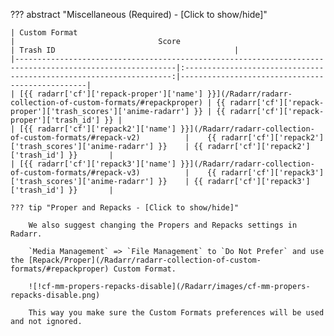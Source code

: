 ??? abstract "Miscellaneous (Required) - [Click to show/hide]"

    | Custom Format                                                                                            |                                Score                                | Trash ID                                        |
    |----------------------------------------------------------------------------------------------------------|:-------------------------------------------------------------------:|-------------------------------------------------|
    | [{{ radarr['cf']['repack-proper']['name'] }}](/Radarr/radarr-collection-of-custom-formats/#repackproper) | {{ radarr['cf']['repack-proper']['trash_scores']['anime-radarr'] }} | {{ radarr['cf']['repack-proper']['trash_id'] }} |
    | [{{ radarr['cf']['repack2']['name'] }}](/Radarr/radarr-collection-of-custom-formats/#repack-v2)          |    {{ radarr['cf']['repack2']['trash_scores']['anime-radarr'] }}    | {{ radarr['cf']['repack2']['trash_id'] }}       |
    | [{{ radarr['cf']['repack3']['name'] }}](/Radarr/radarr-collection-of-custom-formats/#repack-v3)          |    {{ radarr['cf']['repack3']['trash_scores']['anime-radarr'] }}    | {{ radarr['cf']['repack3']['trash_id'] }}       |

    ??? tip "Proper and Repacks - [Click to show/hide]"

        We also suggest changing the Propers and Repacks settings in Radarr.

        `Media Management` => `File Management` to `Do Not Prefer` and use the [Repack/Proper](/Radarr/radarr-collection-of-custom-formats/#repackproper) Custom Format.

        ![!cf-mm-propers-repacks-disable](/Radarr/images/cf-mm-propers-repacks-disable.png)

        This way you make sure the Custom Formats preferences will be used and not ignored.
